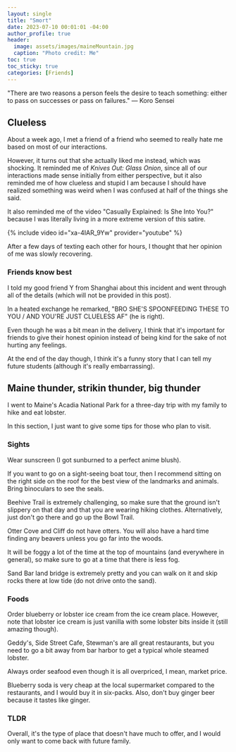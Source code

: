 ```yaml
---
layout: single
title: "Smort"
date: 2023-07-10 00:01:01 -04:00
author_profile: true
header: 
  image: assets/images/maineMountain.jpg
  caption: "Photo credit: Me" 
toc: true
toc_sticky: true
categories: [Friends]
---
```


"There are two reasons a person feels the desire to teach something: either to pass on successes or pass on failures." — Koro Sensei 

## Clueless
About a week ago, I met a friend of a friend who seemed to really hate me based on most of our interactions.

However, it turns out that she actually liked me instead, which was shocking. It reminded me of *Knives Out: Glass Onion*, since all of our interactions made sense initially from either perspective, but it also reminded me of how clueless and stupid I am because I should have realized something was weird when I was confused at half of the things she said. 

It also reminded me of the video "Casually Explained: Is She Into You?" because I was literally living in a more extreme version of this satire. 

{% include video id="xa-4IAR_9Yw" provider="youtube" %}

After a few days of texting each other for hours, I thought that her opinion of me was slowly recovering.

### Friends know best
I told my good friend Y from Shanghai about this incident and went through all of the details (which will not be provided in this post). 

In a heated exchange he remarked, "BRO SHE'S SPOONFEEDING THESE TO YOU / AND YOU'RE JUST CLUELESS AF" (he is right).

Even though he was a bit mean in the delivery, I think that it's important for friends to give their honest opinion instead of being kind for the sake of not hurting any feelings. 

At the end of the day though, I think it's a funny story that I can tell my future students (although it's really embarrassing).

## Maine thunder, strikin thunder, big thunder
I went to Maine's Acadia National Park for a three-day trip with my family to hike and eat lobster.

In this section, I just want to give some tips for those who plan to visit. 

### Sights
Wear sunscreen (I got sunburned to a perfect anime blush).

If you want to go on a sight-seeing boat tour, then I recommend sitting on the right side on the roof for the best view of the landmarks and animals. Bring binoculars to see the seals. 

Beehive Trail is extremely challenging, so make sure that the ground isn't slippery on that day and that you are wearing hiking clothes. Alternatively, just don't go there and go up the Bowl Trail. 

Otter Cove and Cliff do not have otters. You will also have a hard time finding any beavers unless you go far into the woods. 

It will be foggy a lot of the time at the top of mountains (and everywhere in general), so make sure to go at a time that there is less fog. 

Sand Bar land bridge is extremely pretty and you can walk on it and skip rocks there at low tide (do not drive onto the sand). 

### Foods
Order blueberry or lobster ice cream from the ice cream place. However, note that lobster ice cream is just vanilla with some lobster bits inside it (still amazing though). 

Geddy's, Side Street Cafe, Stewman's are all great restaurants, but you need to go a bit away from bar harbor to get a typical whole steamed lobster. 

Always order seafood even though it is all overpriced, I mean, market price. 

Blueberry soda is very cheap at the local supermarket compared to the restaurants, and I would buy it in six-packs. Also, don't buy ginger beer because it tastes like ginger. 

### TLDR
Overall, it's the type of place that doesn't have much to offer, and I would only want to come back with future family. 